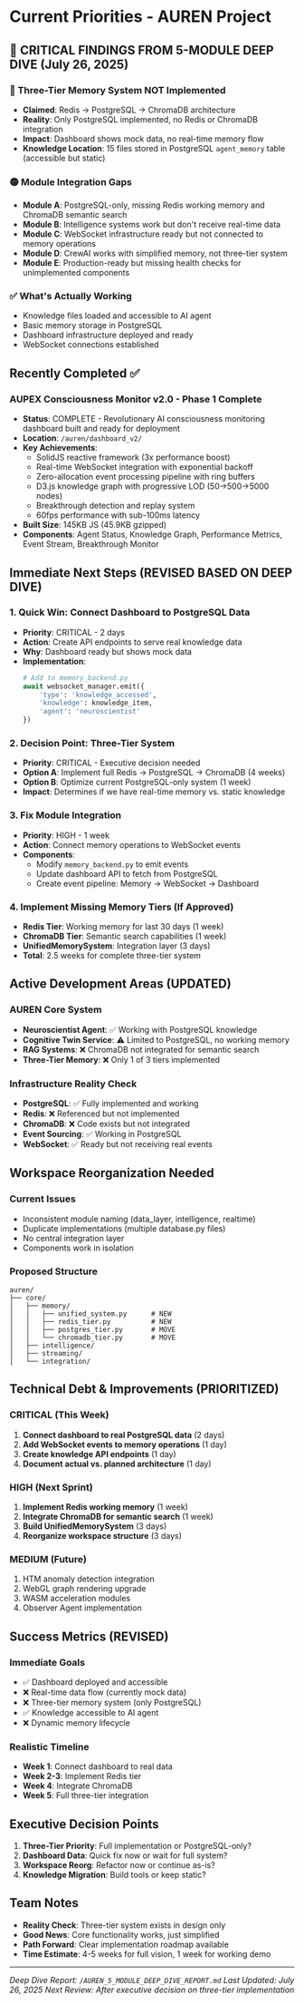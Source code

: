 # Current Priorities - AUREN Project

## 🚨 CRITICAL FINDINGS FROM 5-MODULE DEEP DIVE (July 26, 2025)

### 🔴 Three-Tier Memory System NOT Implemented
- **Claimed**: Redis → PostgreSQL → ChromaDB architecture
- **Reality**: Only PostgreSQL implemented, no Redis or ChromaDB integration
- **Impact**: Dashboard shows mock data, no real-time memory flow
- **Knowledge Location**: 15 files stored in PostgreSQL `agent_memory` table (accessible but static)

### 🟡 Module Integration Gaps
- **Module A**: PostgreSQL-only, missing Redis working memory and ChromaDB semantic search
- **Module B**: Intelligence systems work but don't receive real-time data
- **Module C**: WebSocket infrastructure ready but not connected to memory operations
- **Module D**: CrewAI works with simplified memory, not three-tier system
- **Module E**: Production-ready but missing health checks for unimplemented components

### ✅ What's Actually Working
- Knowledge files loaded and accessible to AI agent
- Basic memory storage in PostgreSQL
- Dashboard infrastructure deployed and ready
- WebSocket connections established

## Recently Completed ✅

### AUPEX Consciousness Monitor v2.0 - Phase 1 Complete
- **Status**: COMPLETE - Revolutionary AI consciousness monitoring dashboard built and ready for deployment
- **Location**: `/auren/dashboard_v2/`
- **Key Achievements**:
  - SolidJS reactive framework (3x performance boost)
  - Real-time WebSocket integration with exponential backoff
  - Zero-allocation event processing pipeline with ring buffers
  - D3.js knowledge graph with progressive LOD (50→500→5000 nodes)
  - Breakthrough detection and replay system
  - 60fps performance with sub-100ms latency
- **Built Size**: 145KB JS (45.9KB gzipped)
- **Components**: Agent Status, Knowledge Graph, Performance Metrics, Event Stream, Breakthrough Monitor

## Immediate Next Steps (REVISED BASED ON DEEP DIVE)

### 1. Quick Win: Connect Dashboard to PostgreSQL Data
- **Priority**: CRITICAL - 2 days
- **Action**: Create API endpoints to serve real knowledge data
- **Why**: Dashboard ready but shows mock data
- **Implementation**:
  ```python
  # Add to memory_backend.py
  await websocket_manager.emit({
      'type': 'knowledge_accessed',
      'knowledge': knowledge_item,
      'agent': 'neuroscientist'
  })
  ```

### 2. Decision Point: Three-Tier System
- **Priority**: CRITICAL - Executive decision needed
- **Option A**: Implement full Redis → PostgreSQL → ChromaDB (4 weeks)
- **Option B**: Optimize current PostgreSQL-only system (1 week)
- **Impact**: Determines if we have real-time memory vs. static knowledge

### 3. Fix Module Integration
- **Priority**: HIGH - 1 week
- **Action**: Connect memory operations to WebSocket events
- **Components**:
  - Modify `memory_backend.py` to emit events
  - Update dashboard API to fetch from PostgreSQL
  - Create event pipeline: Memory → WebSocket → Dashboard

### 4. Implement Missing Memory Tiers (If Approved)
- **Redis Tier**: Working memory for last 30 days (1 week)
- **ChromaDB Tier**: Semantic search capabilities (1 week)
- **UnifiedMemorySystem**: Integration layer (3 days)
- **Total**: 2.5 weeks for complete three-tier system

## Active Development Areas (UPDATED)

### AUREN Core System
- **Neuroscientist Agent**: ✅ Working with PostgreSQL knowledge
- **Cognitive Twin Service**: ⚠️ Limited to PostgreSQL, no working memory
- **RAG Systems**: ❌ ChromaDB not integrated for semantic search
- **Three-Tier Memory**: ❌ Only 1 of 3 tiers implemented

### Infrastructure Reality Check
- **PostgreSQL**: ✅ Fully implemented and working
- **Redis**: ❌ Referenced but not implemented
- **ChromaDB**: ❌ Code exists but not integrated
- **Event Sourcing**: ✅ Working in PostgreSQL
- **WebSocket**: ✅ Ready but not receiving real events

## Workspace Reorganization Needed

### Current Issues
- Inconsistent module naming (data_layer, intelligence, realtime)
- Duplicate implementations (multiple database.py files)
- No central integration layer
- Components work in isolation

### Proposed Structure
```
auren/
├── core/
│   ├── memory/
│   │   ├── unified_system.py      # NEW
│   │   ├── redis_tier.py          # NEW
│   │   ├── postgres_tier.py       # MOVE
│   │   └── chromadb_tier.py       # MOVE
│   ├── intelligence/
│   ├── streaming/
│   └── integration/
```

## Technical Debt & Improvements (PRIORITIZED)

### CRITICAL (This Week)
1. **Connect dashboard to real PostgreSQL data** (2 days)
2. **Add WebSocket events to memory operations** (1 day)
3. **Create knowledge API endpoints** (1 day)
4. **Document actual vs. planned architecture** (1 day)

### HIGH (Next Sprint)
1. **Implement Redis working memory** (1 week)
2. **Integrate ChromaDB for semantic search** (1 week)
3. **Build UnifiedMemorySystem** (3 days)
4. **Reorganize workspace structure** (3 days)

### MEDIUM (Future)
1. HTM anomaly detection integration
2. WebGL graph rendering upgrade
3. WASM acceleration modules
4. Observer Agent implementation

## Success Metrics (REVISED)

### Immediate Goals
- ✅ Dashboard deployed and accessible
- ❌ Real-time data flow (currently mock data)
- ❌ Three-tier memory system (only PostgreSQL)
- ✅ Knowledge accessible to AI agent
- ❌ Dynamic memory lifecycle

### Realistic Timeline
- **Week 1**: Connect dashboard to real data
- **Week 2-3**: Implement Redis tier
- **Week 4**: Integrate ChromaDB
- **Week 5**: Full three-tier integration

## Executive Decision Points

1. **Three-Tier Priority**: Full implementation or PostgreSQL-only?
2. **Dashboard Data**: Quick fix now or wait for full system?
3. **Workspace Reorg**: Refactor now or continue as-is?
4. **Knowledge Migration**: Build tools or keep static?

## Team Notes
- **Reality Check**: Three-tier system exists in design only
- **Good News**: Core functionality works, just simplified
- **Path Forward**: Clear implementation roadmap available
- **Time Estimate**: 4-5 weeks for full vision, 1 week for working demo

---
*Deep Dive Report: `/AUREN_5_MODULE_DEEP_DIVE_REPORT.md`*
*Last Updated: July 26, 2025*
*Next Review: After executive decision on three-tier implementation* 